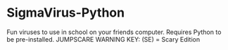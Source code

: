 # SigmaVirus-Python
Fun viruses to use in school on your friends computer. Requires Python to be pre-installed. JUMPSCARE WARNING
KEY:
(SE) = Scary Edition
